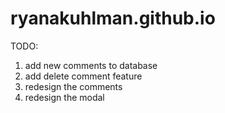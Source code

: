 # ryanakuhlman.github.io

TODO:
  1. add new comments to database
  2. add delete comment feature
  3. redesign the comments
  4. redesign the modal
